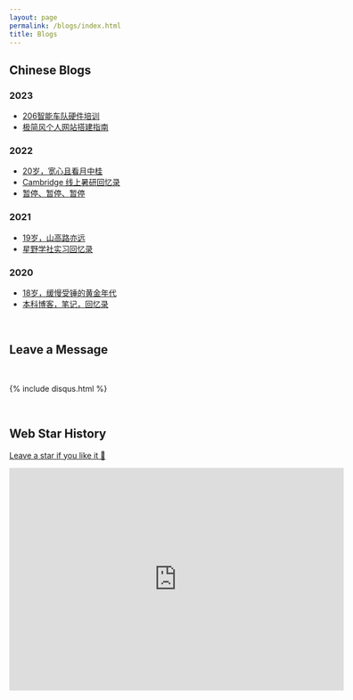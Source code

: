 ```yaml
---
layout: page
permalink: /blogs/index.html
title: Blogs
---
```


## Chinese Blogs

### 2023

- [206智能车队硬件培训](https://jiachenghuang//blogs/206yingjian)
- [极简风个人网站搭建指南](https://caihanlin.com/blogs/web)

### 2022

- [20岁，宽心且看月中桂](https://caihanlin.com/blogs/20yrs)<br>
- [Cambridge 线上暑研回忆录](https://caihanlin.com/blogs/cambridge/)<br>
- [暂停、暂停、暂停](https://caihanlin.com/blogs/stop/)

### 2021

- [19岁，山高路亦远](https://caihanlin.com/blogs/19yrs)<br>
- [星野学社实习回忆录](https://caihanlin.com/blogs/star)

### 2020

- [18岁，缓慢受锤的黄金年代](https://caihanlin.com/blogs/18yrs)<br>
- [本科博客，笔记，回忆录](https://mieclance.club/)

<br>

## Leave a Message

<br>

{% include disqus.html %} 

<br>

## Web Star History

[Leave a star if you like it 🥰](https://github.com/GuangLun2000/GuangLun2000.github.io)

<iframe style="width:100%;height:auto;min-width:600px;min-height:400px;" src="https://star-history.com/embed?secret=Z2l0aHViX3BhdF8xMUFSVkxCRUEwRlRZMjQzb2pDZEs2X01kWFJ3V1BSTkdDV3pnREZNd2VTNmtUWDhlaWVWSzBhdXdzbTRhdzc0UlhXQzdJV1FDTGlrM204amMz#GuangLun2000/GuangLun2000.github.io&Date" frameBorder="0"></iframe>
